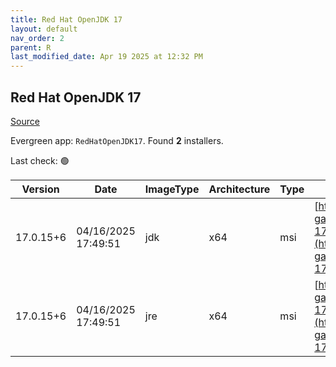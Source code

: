 ```yaml
---
title: Red Hat OpenJDK 17
layout: default
nav_order: 2
parent: R
last_modified_date: Apr 19 2025 at 12:32 PM
---
```


## Red Hat OpenJDK 17

[Source](https://developers.redhat.com/products/openjdk/overview)

Evergreen app: `RedHatOpenJDK17`. Found **2** installers.

Last check: 🟢

| Version   | Date                | ImageType | Architecture | Type | URI                                                                                                                                                                                                                                                                        |
| --------- | ------------------- | --------- | ------------ | ---- | -------------------------------------------------------------------------------------------------------------------------------------------------------------------------------------------------------------------------------------------------------------------------- |
| 17.0.15+6 | 04/16/2025 17:49:51 | jdk       | x64          | msi  | [https://developers.redhat.com/content-gateway/file/pub/openjdk/adoptium/April_2025/java-17-openjdk-17.0.15.0.6-1.win.jdk.x86_64.msi](https://developers.redhat.com/content-gateway/file/pub/openjdk/adoptium/April_2025/java-17-openjdk-17.0.15.0.6-1.win.jdk.x86_64.msi) |
| 17.0.15+6 | 04/16/2025 17:49:51 | jre       | x64          | msi  | [https://developers.redhat.com/content-gateway/file/pub/openjdk/adoptium/April_2025/java-17-openjdk-17.0.15.0.6-1.win.jre.x86_64.msi](https://developers.redhat.com/content-gateway/file/pub/openjdk/adoptium/April_2025/java-17-openjdk-17.0.15.0.6-1.win.jre.x86_64.msi) |
